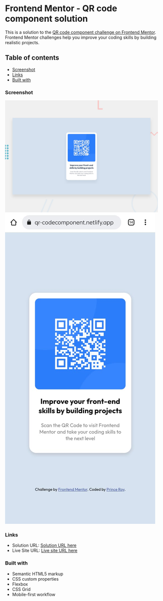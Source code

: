 # Frontend Mentor - QR code component solution

This is a solution to the [QR code component challenge on Frontend Mentor](https://www.frontendmentor.io/challenges/qr-code-component-iux_sIO_H). Frontend Mentor challenges help you improve your coding skills by building realistic projects.

## Table of contents

-   [Screenshot](#screenshot)
-   [Links](#links)
-   [Built with](#built-with)

### Screenshot

![](assets/design/desktop-preview.jpg)
![](assets/design/mobile-preview.jpeg)

### Links

-   Solution URL: [Solution URL here](https://github.com/iprinceroyy/qr-code-component)
-   Live Site URL: [Live site URL here](https://qr-codecomponent.netlify.app/)

### Built with

-   Semantic HTML5 markup
-   CSS custom properties
-   Flexbox
-   CSS Grid
-   Mobile-first workflow
